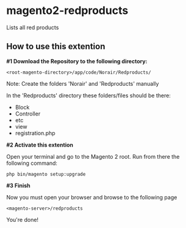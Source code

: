 # magento2-redproducts
Lists all red products 


How to use this extention
----------------------
<b>#1 Download the Repository to the following directory:</b><br>

<code>\<root-magento-directory\>/app/code/Norair/Redproducts/</code>

Note: Create the folders 'Norair' and 'Redproducts' manually

In the 'Redproducts' directory these folders/files should be there:
- Block
- Controller
- etc
- view
- registration.php


<b>#2 Activate this extention</b>

Open your terminal and go to the Magento 2 root. Run from there the following command:

<code>php bin/magento setup:upgrade</code>


<b>#3 Finish</b>

Now you must open your browser and browse to the following page

<code>\<magento-server\>/redproducts</code>

You're done!



